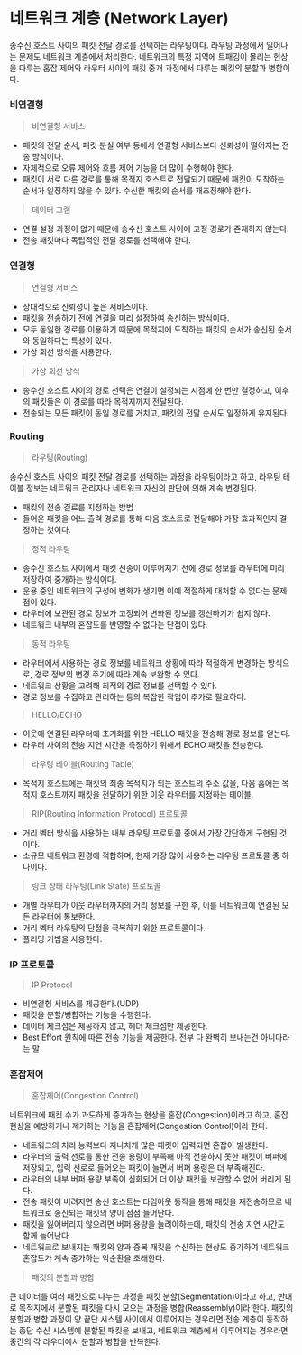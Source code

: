 # 네트워크 계층 (Network Layer)

송수신 호스트 사이의 패킷 전달 경로를 선택하는 라우팅이다. 라우팅 과정에서 일어나는 문제도 네트워크 계층에서 처리한다.
네트워크의 특정 지역에 트패깅이 몰리는 현상을 다루는 홉잡 제어와 라우터 사이의 패킷 중개 과정에서 다루는 패킷의 분할과 병합이다.


### 비연결형


> 비연결형 서비스

  * 패킷의 전달 순서, 패킷 분실 여부 등에서 연결형 서비스보다 신뢰성이 떨어지는 전송 방식이다.
  * 자체적으로 오류 제어와 흐름 제어 기능을 더 많이 수행해야 한다.
  * 패킷이 서로 다른 경로를 통해 목적지 호스트로 전달되기 때문에 패킷이 도착하는 순서가 일정하지 않을 수 있다. 수신한 패킷의 순서를 재조정해야 한다.

> 데이터 그램

  * 연결 설정 과정이 없기 때문에 송수신 호스트 사이에 고정 경로가 존재하지 않는다.
  * 전송 패킷마다 독립적인 전달 경로를 선택해야 한다.

### 연결형


> 연결형 서비스

  * 상대적으로 신뢰성이 높은 서비스이다.
  * 패킷을 전송하기 전에 연결을 미리 설정하여 송신하는 방식이다.
  * 모두 동일한 경로를 이용하기 때문에 목적지에 도착하는 패킷의 순서가 송신된 순서와 동일하다는 특성이 있다.
  * 가상 회선 방식을 사용한다.
  
> 가상 회선 방식

  * 송수신 호스트 사이의 경로 선택은 연결이 설정되는 시점에 한 번만 결정하고, 이후의 패킷들은 이 경로를 따라 목적지까지 전달된다.
  * 전송되는 모든 패킷이 동일 경로를 거치고, 패킷의 전달 순서도 일정하게 유지된다.

### Routing


> 라우팅(Routing)

  송수신 호스트 사이의 패킷 전달 경로를 선택하는 과정을 라우팅이라고 하고, 라우팅 테이블 정보는 네트워크 관리자나 네트워크 자신의 판단에 의해 계속 변경된다.
  
  * 패킷의 전송 결로를 지정하는 방법
  * 들어온 패킷을 어느 출력 경로를 통해 다음 호스트로 전달해야 가장 효과적인지 결정하는 것이다.

> 정적 라우팅
  
  * 송수신 호스트 사이에서 패킷 전송이 이루어지기 전에 경로 정보를 라우터에 미리 저장하여 중개하는 방식이다.
  * 운용 중인 네트워크의 구성에 변화가 생기면 이에 적절하게 대처할 수 없다는 문제점이 있다.
  * 라우터에 보관된 경로 정보가 고정되어 변화된 정보를 갱신하기가 쉽지 않다.
  * 네트워크 내부의 혼잡도를 반영할 수 없다는 단점이 있다.

> 동적 라우팅
  
  * 라우터에서 사용하는 경로 정보를 네트워크 상황에 따라 적절하게 변경하는 방식으로, 경로 정보의 변경 주기에 따라 계속 보완할 수 있다.
  * 네트워크 상황을 고려해 최적의 경로 정보를 선택할 수 있다.
  * 경로 정보를 수집하고 관리하는 등의 복잡한 작업이 추가로 필요하다.

> HELLO/ECHO
  
  * 이웃에 연결된 라우터에 초기화를 위한 HELLO 패킷을 전송해 경로 정보를 얻는다.
  * 라우터 사이의 전송 지연 시간을 측정하기 위해서 ECHO 패킷을 전송한다.

> 라우팅 테이블(Routing Table)
  
  * 목적지 호스트에는 패킷의 최종 목적지가 되는 호스트의 주소 값을, 다음 홉에는 목적지 호스트까지 패킷을 전달하기 위한 이웃 라우터를 지정하는 테이블.

> RIP(Routing Information Protocol) 프로토콜

  * 거리 벡터 방식을 사용하는 내부 라우팅 프로토콜 중에서 가장 간단하게 구현된 것이다.
  * 소규모 네트워크 환경에 적합하며, 현재 가장 많이 사용하는 라우팅 프로토콜 중 하나이다.

> 링크 상태 라우팅(Link State) 프로토콜

  * 개별 라우터가 이웃 라우터까지의 거리 정보를 구한 후, 이를 네트워크에 연결된 모든 라우터에 통보한다.
  * 거리 벡터 라우팅의 단점을 극복하기 위한 프로토콜이다.
  * 플러딩 기법을 사용한다.


### IP 프로토콜

> IP Protocol

  * 비연결형 서비스를 제공한다.(UDP)
  * 패킷을 분할/병합하는 기능을 수행한다.
  * 데이터 체크섬은 제공하지 않고, 헤더 체크섬만 제공한다.
  * Best Effort 원칙에 따른 전송 기능을 제공한다. 전부 다 완벽히 보내는건 아니다라는 말

### 혼잡제어

  
> 혼잡제어(Congestion Control)

  네트워크에 패킷 수가 과도하게 증가하는 현상을 혼잡(Congestion)이라고 하고, 혼잡 현상을 예방하거나 제거하는 기능을 혼잡제어(Congestion Control)이라 한다.
  
  * 네트워크의 처리 능력보다 지나치게 많은 패킷이 입력되면 혼잡이 발생한다.
  * 라우터의 출력 선로를 통한 전송 용량이 부족해 아직 전송하지 못한 패킷이 버퍼에 저장되고, 입력 선로로 들어오는 패킷이 늘면서 버퍼 용령은 더 부족해진다.
  * 라우터의 내부 버퍼 용량 부족이 심화되어 더 이상 패킷을 보관할 수 없어 버리게 된다.
  * 전송 패킷이 버려지면 송신 호스트는 타임아웃 동작을 통해 패킷을 재전송하므로 네트워크로 송신되는 패킷의 양이 점점 늘어난다.
  * 패킷을 잃어버리지 않으려면 버퍼 용량을 늘려야하는데, 패킷의 전송 지연 시간도 함께 늘어난다.
  * 네트워크로 보내지는 패킷의 양과 중복 패킷을 수신하는 현상도 증가하여 네트워크 혼잡도가 계속 증가하는 악순환을 초래한다.

> 패킷의 분할과 병합

  큰 데이터를 여러 패킷으로 나누는 과정을 패킷 분할(Segmentation)이라고 하고, 반대로 목적지에서 분할된 패킷을 다시 모으는 과정을 병합(Reassembly)이라 한다. 패킷의 분할과 병합 과정이 양 끝단 시스템 사이에서 이루어지는 경우라면 전송 계층이 동작하는 종단 수신 시스템에 분할된 패킷을 보내고, 네트워크 계층에서 이루어지는 경우라면 중간의 각 라우터에서 분할과 병합을 반복한다.
  

  
